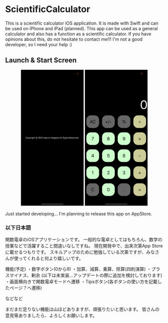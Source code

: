 # ScientificCalculator

This is a scientific calculator iOS application. It is made with Swift and can be used on iPhone and iPad (planned).
This app can be used as a general calculator and also has a function as a scientific calculator.
If you have opinions about this, do not hesitate to contact me!!!
I'm not a good developer, so I need your help :)

## Launch & Start Screen
<div style="text-align: center;">
<img src="src/LaunchScreen.png" width="200" />   <img src="src/StartScreen.png" width="200" />
</div>

Just started developing...
I'm planning to release this app on AppStore.


### 以下日本語
  関数電卓のiOSアプリケーションです。
一般的な電卓としてはもちろん、数学の授業などで活躍すること間違いなしですね。
現在開発中で、出来次第App Storeに載せるつもりです。
スキルアップのために勉強している次第ですが、みなさんが使ってくれると何より嬉しいです。

機能(予定)
・数字ボタン(0から9)
・加算、減算、乗算、除算(四則演算)
・プラスマイナス、剰余
(以下は未実装…アップデートの際に追加を検討しております)
・画面横向きで関数電卓モードへ遷移
・Tipsボタン(各ボタンの使い方を記載したページ？へ遷移)

などなど

まだまだ足りない機能は山ほどありますが、頑張りたいと思います。
皆さんの意見等ありましたら、よろしくお願いします。
